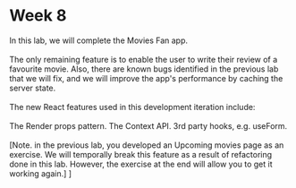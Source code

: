 # Week 8

In this lab, we will complete the Movies Fan app.
<br></br>
The only remaining feature is to enable the user to write their review of a favourite movie. Also, there are known bugs identified in the previous lab that we will fix, and we will improve the app's performance by caching the server state.
<br></br>
The new React features used in this development iteration include:
<br></br>
The Render props pattern.
The Context API.
3rd party hooks, e.g. useForm.
<br></br>
[Note. in the previous lab, you developed an Upcoming movies page as an exercise. We will temporally break this feature as a result of refactoring done in this lab. However, the exercise at the end will allow you to get it working again.] ]



